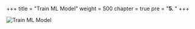+++
title = "Train ML Model"
weight = 500
chapter = true
pre = "<b>5. </b>"
+++

![Train ML Model](/slides/train-model.png)

